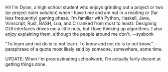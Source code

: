 Hi! I'm Dylan, a high school student who enjoys grinding out a project or two (or
project euler solution) when I have time and am not in a reading or (far less frequently)
gaming phase. I'm familiar with Python, Haskell, Java, Vimscript, Rust, BASH, Lua, and C (ranked from 
most to least). Designing GUI interfaces drives me a little nuts, but I love thinking 
up algorithms. I also enjoy explaining them, although the people around me don't.
\-\-sysbonk

"To learn and not do is to not learn. To know and not do is to not know."
\-\-paraphrase of a quote most likely said by someone, somewhere, some time.

UPDATE: When I'm procrastinating schoolwork, I'm actually fairly decent at getting
things done. 
